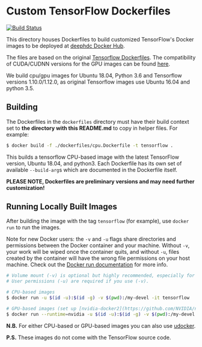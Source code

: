 # Custom TensorFlow Dockerfiles

[![Build Status](https://jenkins.indigo-datacloud.eu/buildStatus/icon?job=Pipeline-as-code/DEEP-OC-org/tensorflow_dockerfiles/master)](https://jenkins.indigo-datacloud.eu/job/Pipeline-as-code/job/DEEP-OC-org/job/tensorflow_dockerfiles/job/master)

This directory houses Dockerfiles to build customized TensorFlow's Docker images to be deployed at 
[deephdc Docker Hub](https://hub.docker.com/r/deephdc/tensorflow).

The files are based on the original [Tensorflow Dockerfiles](https://github.com/tensorflow/tensorflow/tree/master/tensorflow/tools/dockerfiles).
The compatibility of CUDA/CUDNN versions for the GPU images can be found [here](https://www.tensorflow.org/install/source#tested_build_configurations).

We build cpu/gpu images for Ubuntu 18.04, Python 3.6 and Tensorflow versions 1.10.0/1.12.0, as original Tensorflow images use Ubuntu 16.04 and python 3.5. 

## Building

The Dockerfiles in the `dockerfiles` directory must have their build context set
to **the directory with this README.md** to copy in helper files. For example:

```bash
$ docker build -f ./dockerfiles/cpu.Dockerfile -t tensorflow .
```

This builds a tensorflow CPU-based image with the latest TensorFlow version, Ubuntu 18.04, and python3.
Each Dockerfile has its own set of available `--build-arg`s which are documented
in the Dockerfile itself.

**PLEASE NOTE, Dockerfiles are preliminary versions and may need further customization!**

## Running Locally Built Images

After building the image with the tag `tensorflow` (for example), 
use `docker run` to run the images.

Note for new Docker users: the `-v` and `-u` flags share directories and
permissions between the Docker container and your machine. Without `-v`, your
work will be wiped once the container quits, and without `-u`, files created by
the container will have the wrong file permissions on your host machine. Check
out the
[Docker run documentation](https://docs.docker.com/engine/reference/run/) for
more info.

```bash
# Volume mount (-v) is optional but highly recommended, especially for Jupyter.
# User permissions (-u) are required if you use (-v).

# CPU-based images
$ docker run -u $(id -u):$(id -g) -v $(pwd):/my-devel -it tensorflow

# GPU-based images (set up [nvidia-docker2](https://github.com/NVIDIA/nvidia-docker) first)
$ docker run --runtime=nvidia -u $(id -u):$(id -g) -v $(pwd):/my-devel -it tensorflow

```

**N.B.** For either CPU-based or GPU-based images you can also use [udocker](https://github.com/indigo-dc/udocker).

**P.S.** These images do not come with the TensorFlow source code.

